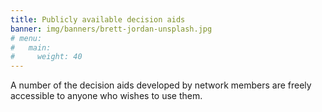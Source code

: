```yaml
---
title: Publicly available decision aids
banner: img/banners/brett-jordan-unsplash.jpg
# menu:
#   main:
#     weight: 40
---
```

A number of the decision aids developed by network members are freely accessible to anyone who wishes to use them.
<!--add blocks of content here to add more sections to the community page -->
